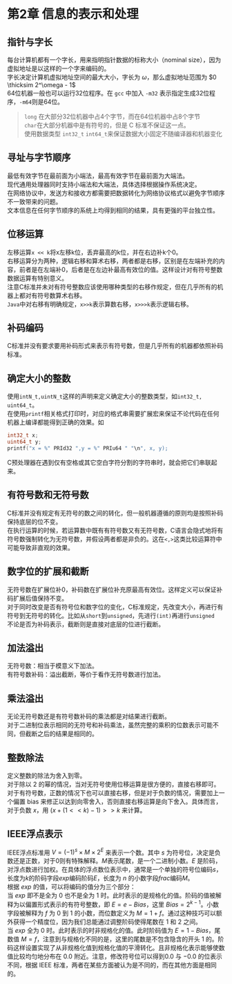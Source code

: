 # 第2章 信息的表示和处理

## 指针与字长
每台计算机都有一个字长，用来指明指针数据的标称大小（nominal size），因为虚拟地址是以这样的一个字来编码的。  
字长决定计算机虚拟地址空间的最大大小，字长为 $\omega$，那么虚拟地址范围为 $0 \thicksim 2^\omega - 1$  
64位机器一般也可以运行32位程序。在 `gcc` 中加入 `-m32` 表示指定生成32位程序，`-m64`则是64位。  
> `long` 在大部分32位机器中占4个字节，而在64位机器中占8个字节  
> `char`在大部分机器中是有符号的，但是 C 标准不保证这一点。  
> 使用数据类型 `int32_t` `int64_t`来保证数据大小固定不随编译器和机器变化

## 寻址与字节顺序
最低有效字节在最前面为小端法，最高有效字节在最前面为大端法。  
现代通用处理器同时支持小端法和大端法，具体选择根据操作系统决定。  
在网络协议中，发送方和接收方都需要把数据转化为网络协议格式以避免字节顺序不一致带来的问题。  
文本信息在任何字节顺序的系统上均得到相同的结果，具有更强的平台独立性。

## 位移运算
左移运算`x << k`将x左移k位，丢弃最高的k位，并在右边补k个0。  
右移运算分为两种，逻辑右移和算术右移，两者都是右移，区别是在左端补充的内容，前者是在左端补0，后者是在左边补最高有效位的值。这样设计对有符号整数数据运算有特别意义。  
注意C标准并未对有符号整数应该使用哪种类型的右移作规定，但在几乎所有的机器上都对有符号数算术右移。  
`Java`中对右移有明确规定，`x>>k`表示算数右移，`x>>>k`表示逻辑右移。

## 补码编码
C标准并没有要求要用补码形式来表示有符号数，但是几乎所有的机器都依照补码标准。

## 确定大小的整数
使用`intN_t,uintN_t`这样的声明来定义确定大小的整数类型，如`int32_t, uint64_t`。  
在使用`printf`相关格式打印时，对应的格式串需要扩展宏来保证不论代码在任何机器上编译都能得到正确的效果。如  
```cpp
int32_t x;
uint64_t y;
printf("x = %" PRId32 ",y = %" PRIu64 " "\n", x, y);
```
C预处理器在遇到仅有空格或其它空白字符分割的字符串时，就会把它们串联起来。

## 有符号数和无符号数
C标准并没有规定有无符号的数之间的转化，但一般机器遵循的原则均是按照补码保持底层的位不变。  
在执行运算的时候，若运算数中既有有符号数又有无符号数，C语言会隐式地将有符号数强制转化为无符号数，并假设两者都是非负的。这在`<,>`这类比较运算符中可能导致非直观的效果。

## 数字位的扩展和截断
无符号数在扩展位补0，补码数在扩展位补充原最高有效位。这样定义可以保证补码扩展后值保持不变。  
对于同时改变是否有符号位和数字位的变化，C标准规定，先改变大小，再进行有符号到无符号的转化。比如从`short`到`unsigned`，先进行`(int)`再进行`unsigned`  
不论是否为补码表示，截断则是直接对底层的位进行截断。

## 加法溢出
无符号数：相当于模意义下加法。  
有符号数补码：溢出截断，等价于看作无符号数进行加法。

## 乘法溢出
无论无符号数还是有符号数补码的乘法都是对结果进行截断。  
对于二进制位表示相同的无符号和补码乘法，虽然完整的乘积的位数表示可能不同，但截断之后的结果是相同的。

## 整数除法
定义整数的除法为舍入到零。  
对于除以 2 的幂的情况，当对无符号使用位移运算是很方便的，直接右移即可。  
对于有符号数，正数的情况下也可以直接右移，但是对于负数的情况，需要加上一个偏置 bias 来修正以达到向零舍入，否则直接右移运算是向下舍入。具体而言，对于负数 $x$，用 $(x + (1 << k) - 1) >> k$ 来计算。

## IEEE浮点表示
IEEE浮点标准用 $V = (-1) ^ s \times M \times 2 ^ E$ 来表示一个数。其中 $s$ 为符号位，决定是负数还是正数，对于0则有特殊解释。$M$表示尾数，是一个二进制小数。$E$ 是阶码，对浮点数进行加权。在具体的浮点数位表示中，通常是一个单独的符号位编码$s$，长度为$k$的阶码字段$exp$编码阶码$E$，长度为 $n$ 的小数字段$frac$编码$M$。  
根据 $exp$ 的值，可以将编码的值分为三个部分：  
当 $exp$ 即不是全为 0 也不是全为 1 时。此时表示的是规格化的值。阶码的值被解释为以偏置形式表示的有符号整数，即 $E = e - Bias$，这里 $Bias = 2 ^ {k - 1}$。小数字段被解释为 $f$ 为 0 到 1 的小数，而位数定义为 $M = 1 + f$。通过这种技巧可以额外获得一个精度位，因为我们总能通过调整阶码使得尾数在 1 和 2 之间。  
当 $exp$ 全为 0 时。此时表示的时非规格化的值。此时阶码值为 $E = 1 - Bias$，尾数值 $M = f$，注意到与规格化不同的是，这里的尾数是不包含隐含的开头 1 的。阶码这样设置实现了从非规格化值到规格化值的平滑转化。且非规格化表示能够使数值比较均匀地分布在 $0.0$ 附近。注意，修改符号位可以得到$0.0$ 与 $-0.0$ 的位表示不同，根据 IEEE 标准，两者在某些方面被认为是不同的，而在其他方面是相同的。